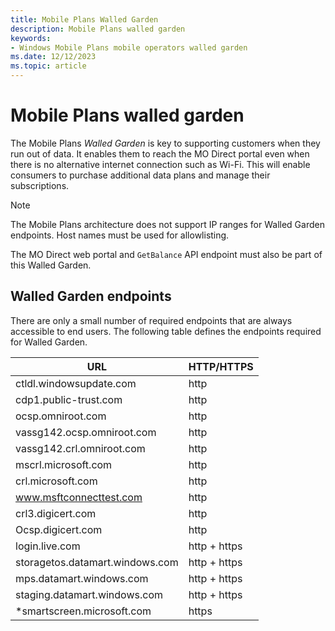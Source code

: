 ```yaml
---
title: Mobile Plans Walled Garden
description: Mobile Plans walled garden
keywords:
- Windows Mobile Plans mobile operators walled garden
ms.date: 12/12/2023
ms.topic: article
---
```


# Mobile Plans walled garden

The Mobile Plans *Walled Garden* is key to supporting customers when they run out of data. It enables them to reach the MO Direct portal even when there is no alternative internet connection such as Wi-Fi. This will enable consumers to purchase additional data plans and manage their subscriptions.

> [!NOTE]
> The Mobile Plans architecture does not support IP ranges for Walled Garden endpoints. Host names must be used for allowlisting.

The MO Direct web portal and `GetBalance` API endpoint must also be part of this Walled Garden.

## Walled Garden endpoints

There are only a small number of required endpoints that are always accessible to end users. The following table defines the endpoints required for Walled Garden.

| URL | HTTP/HTTPS |
| --- | --- |
| ctldl.windowsupdate.com | http |
| cdp1.public-trust.com | http |
| ocsp.omniroot.com | http |
| vassg142.ocsp.omniroot.com | http |
| vassg142.crl.omniroot.com | http |
| mscrl.microsoft.com | http |
| crl.microsoft.com | http |
| www.msftconnecttest.com | http |
| crl3.digicert.com | http |
| Ocsp.digicert.com | http |
| login.live.com | http + https |
| storagetos.datamart.windows.com | http + https |
| mps.datamart.windows.com | http + https |
| staging.datamart.windows.com | http + https |
| *smartscreen.microsoft.com | https |
